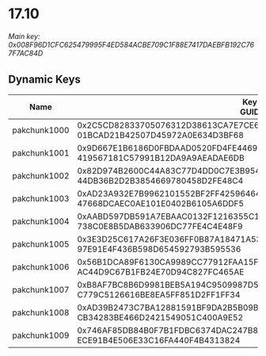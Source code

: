 # 17.10

###### *Main key: 0x008F96D1CFC625479995F4ED584ACBE709C1F88E7417DAEBFB192C767F7AC84D*

## Dynamic Keys

| Name         | Key<br/>GUID                                                                                            |
|--------------|---------------------------------------------------------------------------------------------------------|
| pakchunk1000 | 0x2C5CD82833705076312D38613CA7E7CE69C00C2C026458D9C9B20BF53686064C<br/>01BCAD21B42507D45972A0E634D3BF68 |
| pakchunk1001 | 0x9D667E1B6186D0FBDAAD0520FD4FE446959A264036626982822C44CB8368FBB4<br/>419567181C57991B12DA9A9AEADAE6DB |
| pakchunk1002 | 0x82D974B2600C44A83C77D4DD0C7E3B9543980B280ACDB00F03AFC76972D6CBDE<br/>44DB36B2D2B3854669780458D2FE48C4 |
| pakchunk1003 | 0xAD23A932E7B9962101552BF2FF42596464CFB0FD90780ED8C3D19D89C247B3B6<br/>47668DCAEC0AE101E0402B6105A6DDF5 |
| pakchunk1004 | 0xAABD597DB591A7EBAAC0132F1216355C18FB4ABED2C51B161CDEE3A983DA65F5<br/>738C0E8B5DAB633906DC77FE4C4E48F9 |
| pakchunk1005 | 0x3E3D25C617A26F3E036FF0B87A18471A539A94B400C45092FB635890745B8F24<br/>97E91E4F436B598D654592793B595536 |
| pakchunk1006 | 0x56B1DCA89F6130CA9989CC77912FAA15F3577B15D1FD0035FF56CCF83C20A8CC<br/>AC44D9C67B1FB24E70D94C827FC465AE |
| pakchunk1007 | 0xB8AF7BC8B6D9981BEB5A194C9509987D55AADA5E26472FC2126E47FF37331432<br/>C779C5126616BE8EA5FF851D2FF1FF34 |
| pakchunk1008 | 0xAD39B2473C7BA12881591BF9DA2B5B09B00594B232ED6E9D6680DC7F24CC9B2A<br/>CB34283BE466D2421549051C400A9E52 |
| pakchunk1009 | 0x746AF85DB84B0F7B1FDBC6374DAC247B81ABFD3A70100E713CE8E1822F9900A9<br/>ECE91B4E506E33C16FA440F4B4313824 |

